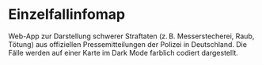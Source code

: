 # Einzelfallinfomap
Web-App zur Darstellung schwerer Straftaten (z. B. Messerstecherei, Raub, Tötung) aus offiziellen Pressemitteilungen der Polizei in Deutschland. Die Fälle werden auf einer Karte im Dark Mode farblich codiert dargestellt.
